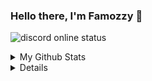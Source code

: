 ### Hello there, I'm Famozzy 👋

![discord online status](https://discord.c99.nl/widget/theme-1/391529430343745542.png)

<details>
  <summary>My Github Stats</summary><br/>
  <p align="center">
    <a href="https://github.com/Famozzy">
      <img width="59%" src="https://github-readme-stats-eight-theta.vercel.app/api?username=Famozzy&show_icons=true&theme=dark&include_all_commits=true&count_private=true&icon_color=FFFFFF&bg_color=000000" />
      <img width="39%" src="https://github-readme-stats-eight-theta.vercel.app/api/top-langs/?username=Famozzy&layout=compact&langs_count=10&theme=dark&bg_color=000000" />
    <a/>
  </p>
</details>

<details>
  <summary>My Github Stats</summary><br/>
  <p align="center">
    <a href="https://holopin.io/@famozzy">
      <img width="99%" src="https://holopin.me/famozzy" />
    <a/>
  </p>
</details>
